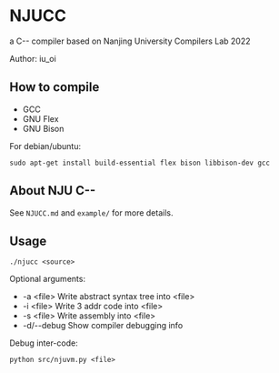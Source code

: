 # NJUCC

a C-- compiler based on Nanjing University Compilers Lab 2022

Author: iu_oi

## How to compile

- GCC
- GNU Flex
- GNU Bison

For debian/ubuntu:

`sudo apt-get install build-essential flex bison libbison-dev gcc`

## About NJU C--

See `NJUCC.md` and `example/` for more details.

## Usage

`./njucc <source>`

Optional arguments:

- -a \<file\> Write abstract syntax tree into \<file\>
- -i \<file\> Write 3 addr code into \<file\>
- -s \<file\> Write assembly into \<file\>
- -d/--debug Show compiler debugging info

Debug inter-code:

`python src/njuvm.py <file>`